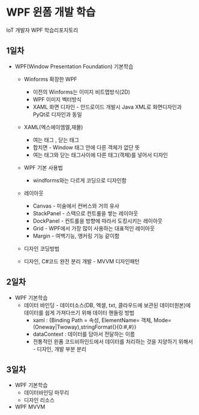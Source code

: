 # WPF 윈폼 개발 학습
IoT 개발자 WPF 학습리포지토리

## 1일차
- WPF(Window Presentation Foundation) 기본학습
    - Winforms 확장한 WPF
        - 이전의 Winforms는 이미지 비트맵방식(2D)
        - WPF 이미지 벡터방식
        - XAML 화면 디자인 - 안드로이드 개발시 Java XML로 화면디자인과 PyQt로 디자인과 동일

    - XAML(엑스에이엠엘,재몰) 
        - 여는 태그 <Window>, 닫는 태그 </Window>
        - 합치면 <Window/> - Window 태그 안에 다른 객체가 없단 뜻   
        - 여는 태그와 닫는 태그사이에 다른 태그(객체)를 넣어서 디자인

    - WPF 기본 사용법
        - windforms와는 다르게 코딩으로 디자인함

    - 레이아웃
        - Canvas - 미술에서 컨버스와 거의 유사
        - StackPanel - 스택으로 컨트롤을 쌓는 레이아웃
        - DockPanel - 컨트롤을 방향에 따라서 도킹시키는 레이아웃
        - Grid - WPF에서 가장 많이 사용하는 대표적인 레이아웃
        - Margin - 여백기능, 앵커링 기능 같이함


    - 디자인 코딩방법
    - 디자인, C#코드 완전 분리 개발 - MVVM 디자인패턴

## 2일차
- WPF 기본학습
    - 데이터 바인딩 - 데이터소스(DB, 엑셀, txt, 클라우드에 보관된 데이터원본)에 데이터를 쉽게 가져다쓰기 위해 데이터 핸들링 방법
        - xaml : {Binding Path = 속성, ElementName= 객체, Mode=(Oneway|Twoway),stringFormat{}{0:#,#}}
        - dataContext : 데이터를 담아서 전달하는 이름
        - 전통적인 윈폼 코드비하인드에서 데이터를 처리하는 것을 지양하기 위해서 - 디자인, 개발 부분 분리

## 3일차
- WPF 기본학습
    - 데이터바인딩 마무리
    - 디자인 리소스
- WPF MVVM
